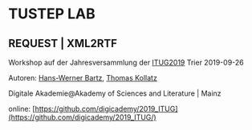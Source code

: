 # TUSTEP LAB 
## REQUEST | XML2RTF

Workshop auf der Jahresversammlung der [ITUG2019](http://85.214.95.119/ITUG2019/Programm.pdf) Trier 2019-09-26

Autoren: [Hans-Werner Bartz](http://www.adwmainz.de/mitarbeiterinnen/profil/hans-werner-bartz.html), [Thomas Kollatz](https://orcid.org/0000-0003-1904-1841)

Digitale Akademie@Akademy of Sciences and Literature | Mainz 

online: [https://github.com/digicademy/2019_ITUG](https://github.com/digicademy/2019_ITUG/)

